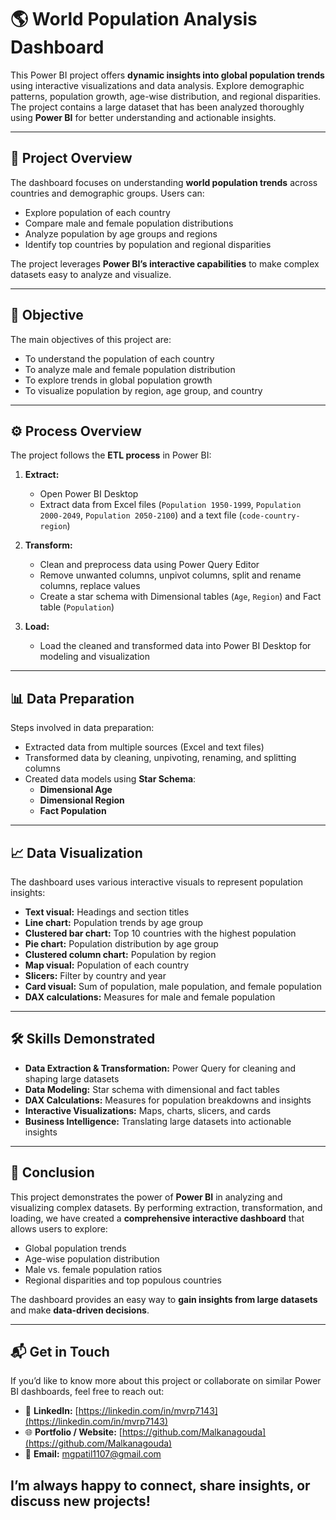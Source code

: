 # 🌎 World Population Analysis Dashboard  

This Power BI project offers **dynamic insights into global population trends** using interactive visualizations and data analysis. Explore demographic patterns, population growth, age-wise distribution, and regional disparities. The project contains a large dataset that has been analyzed thoroughly using **Power BI** for better understanding and actionable insights.  

---

## 🔎 Project Overview  
The dashboard focuses on understanding **world population trends** across countries and demographic groups. Users can:  
- Explore population of each country  
- Compare male and female population distributions  
- Analyze population by age groups and regions  
- Identify top countries by population and regional disparities  

The project leverages **Power BI’s interactive capabilities** to make complex datasets easy to analyze and visualize.  

---

## 🎯 Objective  
The main objectives of this project are:  
- To understand the population of each country  
- To analyze male and female population distribution  
- To explore trends in global population growth  
- To visualize population by region, age group, and country  

---

## ⚙️ Process Overview  
The project follows the **ETL process** in Power BI:  

1. **Extract:**  
   - Open Power BI Desktop  
   - Extract data from Excel files (`Population 1950-1999`, `Population 2000-2049`, `Population 2050-2100`) and a text file (`code-country-region`)  

2. **Transform:**  
   - Clean and preprocess data using Power Query Editor  
   - Remove unwanted columns, unpivot columns, split and rename columns, replace values  
   - Create a star schema with Dimensional tables (`Age`, `Region`) and Fact table (`Population`)  

3. **Load:**  
   - Load the cleaned and transformed data into Power BI Desktop for modeling and visualization  

---

## 📊 Data Preparation  
Steps involved in data preparation:  
- Extracted data from multiple sources (Excel and text files)  
- Transformed data by cleaning, unpivoting, renaming, and splitting columns  
- Created data models using **Star Schema**:  
  - **Dimensional Age**  
  - **Dimensional Region**  
  - **Fact Population**  

---

## 📈 Data Visualization  
The dashboard uses various interactive visuals to represent population insights:  
- **Text visual:** Headings and section titles  
- **Line chart:** Population trends by age group  
- **Clustered bar chart:** Top 10 countries with the highest population  
- **Pie chart:** Population distribution by age group  
- **Clustered column chart:** Population by region  
- **Map visual:** Population of each country  
- **Slicers:** Filter by country and year  
- **Card visual:** Sum of population, male population, and female population  
- **DAX calculations:** Measures for male and female population  

---

## 🛠️ Skills Demonstrated  
- **Data Extraction & Transformation:** Power Query for cleaning and shaping large datasets  
- **Data Modeling:** Star schema with dimensional and fact tables  
- **DAX Calculations:** Measures for population breakdowns and insights  
- **Interactive Visualizations:** Maps, charts, slicers, and cards  
- **Business Intelligence:** Translating large datasets into actionable insights  

---

## 📌 Conclusion  
This project demonstrates the power of **Power BI** in analyzing and visualizing complex datasets. By performing extraction, transformation, and loading, we have created a **comprehensive interactive dashboard** that allows users to explore:  
- Global population trends  
- Age-wise population distribution  
- Male vs. female population ratios  
- Regional disparities and top populous countries  

The dashboard provides an easy way to **gain insights from large datasets** and make **data-driven decisions**.  

---

## 📬 Get in Touch  
If you’d like to know more about this project or collaborate on similar Power BI dashboards, feel free to reach out:  

- 💼 **LinkedIn:** [https://linkedin.com/in/mvrp7143](https://linkedin.com/in/mvrp7143)  
- 🌐 **Portfolio / Website:** [https://github.com/Malkanagouda](https://github.com/Malkanagouda)  
- 📩 **Email:** mgpatil1107@gmail.com

I’m always happy to connect, share insights, or discuss new projects!
---
